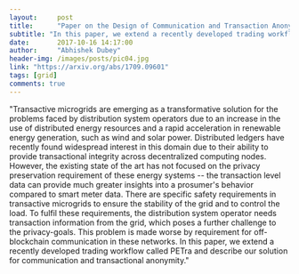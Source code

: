 ```yaml
---
layout:     post
title:      "Paper on the Design of Communication and Transaction Anonymity in Blockchain-Based Transactive Microgrids"
subtitle: "In this paper, we extend a recently developed trading workflow called PETra and describe our solution for communication and transactional anonymity."
date:       2017-10-16 14:17:00
author:     "Abhishek Dubey"
header-img: /images/posts/pic04.jpg
link: "https://arxiv.org/abs/1709.09601"
tags: [grid]
comments: true
---
```


 "Transactive microgrids are emerging as a transformative solution for the problems faced by distribution system operators due to an increase in the use of distributed energy resources and a rapid acceleration in renewable energy generation, such as wind and solar power. Distributed ledgers have recently found widespread interest in this domain due to their ability to provide transactional integrity across decentralized computing nodes. However, the existing state of the art has not focused on the privacy preservation requirement of these energy systems -- the transaction level data can provide much greater insights into a prosumer's behavior compared to smart meter data. There are specific safety requirements in transactive microgrids to ensure the stability of the grid and to control the load. To fulfil these requirements, the distribution system operator needs transaction information from the grid, which poses a further challenge to the privacy-goals. This problem is made worse by requirement for off-blockchain communication in these networks. In this paper, we extend a recently developed trading workflow called PETra and describe our solution for communication and transactional anonymity."


